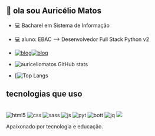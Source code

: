 ## 🤖 ola sou Auricélio Matos 
- 💻 Bacharel em Sistema de Informação
- 💻 aluno: EBAC --> Desenvolvedor Full Stack Python v2

- [![blog](https://img.shields.io/badge/GitHub-100000?style=for-the-badge&logo=github&logoColor=white)](https://github.com/auriceliomatos/auriceliomatos)[![blog](https://img.shields.io/badge/Instagram-E4405F?style=for-the-badge&logo=instagram&logoColor=white)](https://www.instagram.com/auricelionevesmatos/)
- ![auriceliomatos GitHub stats](https://github-readme-stats.vercel.app/api?username=auriceliomatos&show_icons=true&theme=gruvbox)
- [![Top Langs](https://github-readme-stats.vercel.app/api/top-langs/?username=auriceliomatos&layout=compact&langs_count=7&theme=dracula)
## tecnologias que uso
<div style="display:inline_block"></br>
<img aling="center" alt= "html5" src="https://img.shields.io/badge/HTML5-E34F26?style=for-the-badge&logo=html5&logoColor=white" />
<img aling="center" alt= "css" src="https://img.shields.io/badge/CSS3-1572B6?style=for-the-badge&logo=css3&logoColor=white" />
<img aling="center" alt= "sass" src="https://img.shields.io/badge/Sass-CC6699?style=for-the-badge&logo=sass&logoColor=white"/>
<img aling="center" alt= "js" src="https://img.shields.io/badge/JavaScript-323330?style=for-the-badge&logo=javascript&logoColor=F7DF1E"/>
<img aling="center" alt= "pyt" src="https://img.shields.io/badge/Python-3776AB?style=for-the-badge&logo=python&logoColor=white" />
<img aling="center" alt= "bott" src="https://img.shields.io/badge/Bootstrap-563D7C?style=for-the-badge&logo=bootstrap&logoColor=white" />
<img aling="center" alt= "jq" src="https://img.shields.io/badge/jQuery-0769AD?style=for-the-badge&logo=jquery&logoColor=white" />

  
<img aling="center" alt= " " src=" " />


  Apaixonado por tecnologia e educação.
